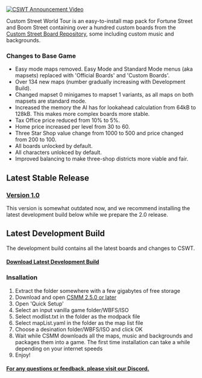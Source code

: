 [![CSWT Announcement Video](https://media.discordapp.net/attachments/708085079980900476/976518362295316510/FTDV7BlaIAAtYyq.jpg)](https://www.youtube.com/watch?v=FBLjEDI3qWQ)

Custom Street World Tour is an easy-to-install map pack for Fortune Street and Boom Street containing over a hundred custom boards from the [Custom Street Board Repository](https://fortunestreetmodding.github.io/maps), some including custom music and backgrounds.

### Changes to Base Game

- Easy mode maps removed. Easy Mode and Standard Mode menus (aka mapsets) replaced with 'Official Boards' and 'Custom Boards'.
- Over 134 new maps (number gradually increasing with Development Build).
- Changed mapset 0 minigames to mapset 1 variants, as all maps on both mapsets are standard mode.
- Increased the memory the AI has for lookahead calculation from 64kB to 128kB. This makes more complex boards more stable.
- Tax Office price reduced from 10% to 5%.
- Home price increased per level from 30 to 60.
- Three Star Shop value change from 1000 to 500 and price changed from 200 to 100.
- All boards unlocked by default.
- All characters unlokced by default.
- Improved balancing to make three-shop districts more viable and fair.

## Latest Stable Release

### [Version 1.0](https://github.com/FortuneStreetModding/CustomStreetWorldTour/releases/tag/1.0)

This version is somewhat outdated now, and we recommend installing the latest development build below while we prepare the 2.0 release.

## Latest Development Build

The development build contains all the latest boards and changes to CSWT.

#### [Download Latest Development Build](https://nikkums.io/cswt/Builds/cswtpycsmm-dev.zip)

### Insallation

1. Extract the folder somewhere with a few gigabytes of free storage
2. Download and open [CSMM 2.5.0 or later](https://github.com/FortuneStreetModding/csmm-qt/releases/latest)
3. Open 'Quick Setup'
4. Select an input vanilla game folder/WBFS/ISO
5. Select modlist.txt in the folder as the modpack file
6. Select mapList.yaml in the folder as the map list file
7. Choose a desination folder/WBFS/ISO and click OK
8. Wait while CSMM downloads all the maps, music and backgrounds and packages them into a game. The first time installation can take a while depending on your internet speeds
9. Enjoy!

#### [For any questions or feedback, please visit our Discord.](https://discord.gg/DE9Hn7T)
